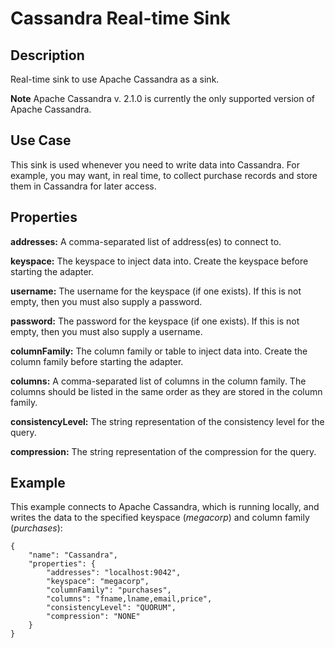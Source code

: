 # Cassandra Real-time Sink


Description
-----------
Real-time sink to use Apache Cassandra as a sink.

**Note** Apache Cassandra v. 2.1.0 is currently the only supported version of Apache Cassandra.


Use Case
--------
This sink is used whenever you need to write data into Cassandra.
For example, you may want, in real time, to collect purchase records
and store them in Cassandra for later access.


Properties
----------
**addresses:** A comma-separated list of address(es) to connect to.

**keyspace:** The keyspace to inject data into.
Create the keyspace before starting the adapter.

**username:** The username for the keyspace (if one exists).
If this is not empty, then you must also supply a password.

**password:** The password for the keyspace (if one exists).
If this is not empty, then you must also supply a username.

**columnFamily:** The column family or table to inject data into.
Create the column family before starting the adapter.

**columns:** A comma-separated list of columns in the column family.
The columns should be listed in the same order as they are stored in the column family.

**consistencyLevel:** The string representation of the consistency level for the query.

**compression:** The string representation of the compression for the query.


Example
-------
This example connects to Apache Cassandra, which is running locally, and writes the data to
the specified keyspace (*megacorp*) and column family (*purchases*):

    {
        "name": "Cassandra",
        "properties": {
            "addresses": "localhost:9042",
            "keyspace": "megacorp",
            "columnFamily": "purchases",
            "columns": "fname,lname,email,price",
            "consistencyLevel": "QUORUM",
            "compression": "NONE"
        }
    }
